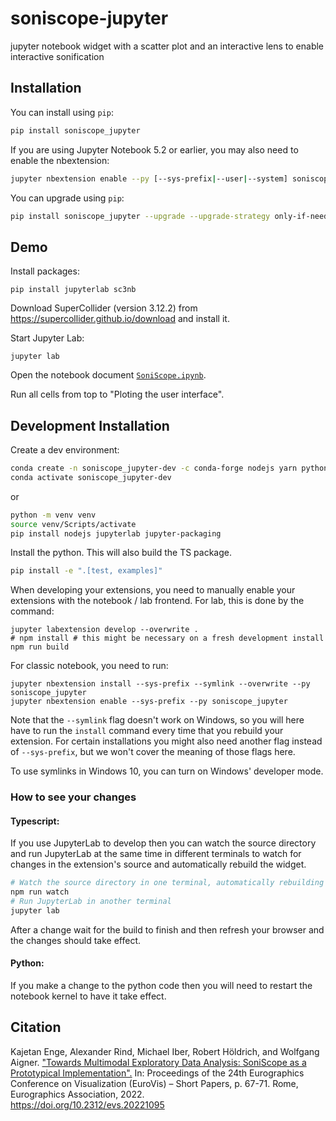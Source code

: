 
# soniscope-jupyter

jupyter notebook widget with a scatter plot and an interactive lens to enable interactive sonification

## Installation

You can install using `pip`:

```bash
pip install soniscope_jupyter
```

If you are using Jupyter Notebook 5.2 or earlier, you may also need to enable
the nbextension:
```bash
jupyter nbextension enable --py [--sys-prefix|--user|--system] soniscope_jupyter
```

You can upgrade using `pip`:

```bash
pip install soniscope_jupyter --upgrade --upgrade-strategy only-if-needed
```

## Demo

Install packages:
```
pip install jupyterlab sc3nb
```
Download SuperCollider (version 3.12.2) from <https://supercollider.github.io/download> and install it.

Start Jupyter Lab:
```
jupyter lab
```

Open the notebook document [`SoniScope.ipynb`](examples/SoniScope.ipynb).

Run all cells from top to "Ploting the user interface".


## Development Installation

Create a dev environment:
```bash
conda create -n soniscope_jupyter-dev -c conda-forge nodejs yarn python jupyterlab
conda activate soniscope_jupyter-dev
```
or
```bash
python -m venv venv
source venv/Scripts/activate
pip install nodejs jupyterlab jupyter-packaging
```

Install the python. This will also build the TS package.
```bash
pip install -e ".[test, examples]"
```

When developing your extensions, you need to manually enable your extensions with the
notebook / lab frontend. For lab, this is done by the command:

```
jupyter labextension develop --overwrite .
# npm install # this might be necessary on a fresh development install
npm run build
```

For classic notebook, you need to run:

```
jupyter nbextension install --sys-prefix --symlink --overwrite --py soniscope_jupyter
jupyter nbextension enable --sys-prefix --py soniscope_jupyter
```

Note that the `--symlink` flag doesn't work on Windows, so you will here have to run
the `install` command every time that you rebuild your extension. For certain installations
you might also need another flag instead of `--sys-prefix`, but we won't cover the meaning
of those flags here.

To use symlinks in Windows 10, you can turn on Windows' developer mode.

### How to see your changes
#### Typescript:
If you use JupyterLab to develop then you can watch the source directory and run JupyterLab at the same time in different
terminals to watch for changes in the extension's source and automatically rebuild the widget.

```bash
# Watch the source directory in one terminal, automatically rebuilding when needed
npm run watch
# Run JupyterLab in another terminal
jupyter lab
```

After a change wait for the build to finish and then refresh your browser and the changes should take effect.

#### Python:
If you make a change to the python code then you will need to restart the notebook kernel to have it take effect.

## Citation

Kajetan Enge, Alexander Rind, Michael Iber, Robert Höldrich, and Wolfgang Aigner.
["Towards Multimodal Exploratory Data Analysis: SoniScope as a Prototypical Implementation".](https://doi.org/10.2312/evs.20221095)
In: Proceedings of the 24th Eurographics Conference on Visualization (EuroVis) – Short Papers, p. 67-71.
Rome, Eurographics Association, 2022. \
<https://doi.org/10.2312/evs.20221095>
